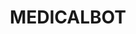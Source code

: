 ---
title: MEDICALBOT
emoji: 🚀
colorFrom: red
colorTo: yellow
sdk: docker
pinned: false
license: apache-2.0
short_description: This is a chatbot for pediatricians
---